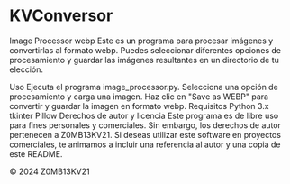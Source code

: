 # KVConversor

Image Processor webp
Este es un programa para procesar imágenes y convertirlas al formato webp. Puedes seleccionar diferentes opciones de procesamiento y guardar las imágenes resultantes en un directorio de tu elección.

Uso
Ejecuta el programa image_processor.py.
Selecciona una opción de procesamiento y carga una imagen.
Haz clic en "Save as WEBP" para convertir y guardar la imagen en formato webp.
Requisitos
Python 3.x
tkinter
Pillow
Derechos de autor y licencia
Este programa es de libre uso para fines personales y comerciales. Sin embargo, los derechos de autor pertenecen a Z0MB13KV21. Si deseas utilizar este software en proyectos comerciales, te animamos a incluir una referencia al autor y una copia de este README.

© 2024 Z0MB13KV21
